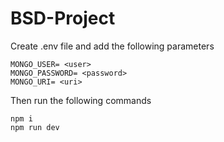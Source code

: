 # BSD-Project

Create .env file and add the following parameters
```
MONGO_USER= <user>
MONGO_PASSWORD= <password>
MONGO_URI= <uri>
```

Then run the following commands
```
npm i
npm run dev
```